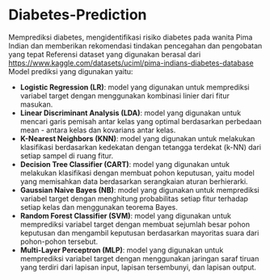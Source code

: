# Diabetes-Prediction
Memprediksi diabetes, mengidentifikasi risiko diabetes pada wanita Pima Indian dan memberikan rekomendasi tindakan pencegahan dan pengobatan yang tepat
Referensi dataset yang digunakan berasal dari https://www.kaggle.com/datasets/uciml/pima-indians-diabetes-database
Model prediksi yang digunakan yaitu:

- **Logistic Regression (LR)**: model yang digunakan untuk memprediksi variabel target dengan menggunakan kombinasi linier dari fitur masukan.
- **Linear Discriminant Analysis (LDA)**: model yang digunakan untuk mencari garis pemisah antar kelas yang optimal berdasarkan perbedaan mean - antara kelas dan kovarians antar kelas.
- **K-Nearest Neighbors (KNN)**: model yang digunakan untuk melakukan klasifikasi berdasarkan kedekatan dengan tetangga terdekat (k-NN) dari setiap sampel di ruang fitur.
- **Decision Tree Classifier (CART)**: model yang digunakan untuk melakukan klasifikasi dengan membuat pohon keputusan, yaitu model yang memisahkan data berdasarkan serangkaian aturan berhierarki.
- **Gaussian Naive Bayes (NB)**: model yang digunakan untuk memprediksi variabel target dengan menghitung probabilitas setiap fitur terhadap setiap kelas dan menggunakan teorema Bayes.
- **Random Forest Classifier (SVM)**: model yang digunakan untuk memprediksi variabel target dengan membuat sejumlah besar pohon keputusan dan mengambil keputusan berdasarkan mayoritas suara dari pohon-pohon tersebut.
- **Multi-Layer Perceptron (MLP)**: model yang digunakan untuk memprediksi variabel target dengan menggunakan jaringan saraf tiruan yang terdiri dari lapisan input, lapisan tersembunyi, dan lapisan output.
